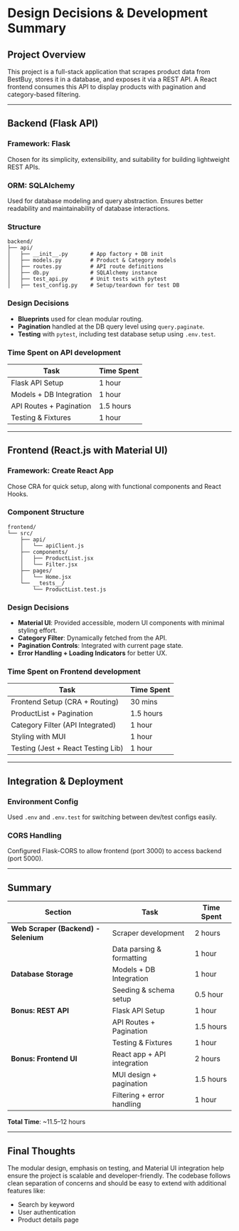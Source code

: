 # Design Decisions & Development Summary

## Project Overview

This project is a full-stack application that scrapes product data from BestBuy, stores it in a database, and exposes it via a REST API. A React frontend consumes this API to display products with pagination and category-based filtering.

---

## Backend (Flask API)

### Framework: Flask  
Chosen for its simplicity, extensibility, and suitability for building lightweight REST APIs.

### ORM: SQLAlchemy  
Used for database modeling and query abstraction. Ensures better readability and maintainability of database interactions.

### Structure

```
backend/
├── api/
│   ├── __init__.py       # App factory + DB init
│   ├── models.py         # Product & Category models
│   ├── routes.py         # API route definitions
│   ├── db.py             # SQLAlchemy instance
│   ├── test_api.py       # Unit tests with pytest
│   ├── test_config.py    # Setup/teardown for test DB
```

### Design Decisions
- **Blueprints** used for clean modular routing.
- **Pagination** handled at the DB query level using `query.paginate`.
- **Testing** with `pytest`, including test database setup using `.env.test`.

### Time Spent on API development
| Task                       | Time Spent |
|----------------------------|------------|
| Flask API Setup            | 1 hour     |
| Models + DB Integration    | 1 hour     |
| API Routes + Pagination    | 1.5 hours  |
| Testing & Fixtures         | 1 hour     |

---

## Frontend (React.js with Material UI)

### Framework: Create React App  
Chose CRA for quick setup, along with functional components and React Hooks.

### Component Structure

```
frontend/
└── src/
    ├── api/
    │   └── apiClient.js
    ├── components/
    │   ├── ProductList.jsx
    │   └── Filter.jsx
    ├── pages/
    │   └── Home.jsx
    └── __tests__/
        └── ProductList.test.js
```

### Design Decisions
- **Material UI**: Provided accessible, modern UI components with minimal styling effort.
- **Category Filter**: Dynamically fetched from the API.
- **Pagination Controls**: Integrated with current page state.
- **Error Handling + Loading Indicators** for better UX.

### Time Spent on Frontend development
| Task                           | Time Spent |
|--------------------------------|------------|
| Frontend Setup (CRA + Routing)| 30 mins    |
| ProductList + Pagination       | 1.5 hours  |
| Category Filter (API Integrated)| 1 hour     |
| Styling with MUI               | 1 hour     |
| Testing (Jest + React Testing Lib)| 1 hour |

---

## Integration & Deployment

### Environment Config
Used `.env` and `.env.test` for switching between dev/test configs easily.

### CORS Handling
Configured Flask-CORS to allow frontend (port 3000) to access backend (port 5000).

---

## Summary

| Section                            | Task                         | Time Spent |
|------------------------------------|------------------------------|------------|
| **Web Scraper (Backend) - Selenium** | Scraper development           | 2 hours    |
|                                    | Data parsing & formatting     | 1 hour     |
| **Database Storage**               | Models + DB Integration       | 1 hour     |
|                                    | Seeding & schema setup        | 0.5 hour   |
| **Bonus: REST API**                | Flask API Setup               | 1 hour     |
|                                    | API Routes + Pagination       | 1.5 hours  |
|                                    | Testing & Fixtures            | 1 hour     |
| **Bonus: Frontend UI**             | React app + API integration   | 2 hours    |
|                                    | MUI design + pagination       | 1.5 hours  |
|                                    | Filtering + error handling    | 1 hour     |

**Total Time**: ~11.5–12 hours

---

## Final Thoughts

The modular design, emphasis on testing, and Material UI integration help ensure the project is scalable and developer-friendly. The codebase follows clean separation of concerns and should be easy to extend with additional features like:
- Search by keyword
- User authentication
- Product details page
